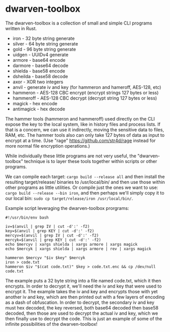 # dwarven-toolbox

The dwarven-toolbox is a collection of small and simple CLI programs written in Rust.

- iron - 32 byte string generate
- silver - 64 byte string generate
- gold - 96 byte string generate
- uidgen - UUIDv4 generate
- armore - base64 encode
- darmore - base64 decode
- shielda - base58 encode
- dsheilda - base58 decode
- axor - XOR two integers
- anvil - generate iv and key (for hammeron and hameroff, AES-128, etc)
- hammeron - AES-128 CBC encrypt (encrypt strings 127 bytes or less)
- hammeroff - AES-128 CBC decrypt (decrypt string 127 bytes or less)
- magick - hex encode
- antimagick - hex decode

The hammer tools (hammeron and hammeroff) used directly on the CLI expose the key to the local system, like in history files and process lists.
If that is a concern, we can use it indirectly, moving the sensitive data to files, RAM, etc.
The hammer tools also can only take 127 bytes of data as input to encrypt at a time.
(Use "rage" https://github.com/str4d/rage instead for more normal file encryption operations.)

While individually these little programs are not very useful, the "dwarven-toolbox" technique is to layer these tools together within scripts or other programs.

We can compile each target: `cargo build --release all` and then install the resulting target/release/ binaries to /usr/local/bin/ 
and then use those within other programs as little utilities. Or compile just the ones we want to use: `cargo build --release --bin iron`, and then perhaps we'll simply copy it to our local bin: `sudo cp target/release/iron /usr/local/bin/`.

Example script leveraging the dwarven-toolbox prorgrams:

```
#!/usr/bin/env bash

iv=$(anvil | grep IV | cut -d':' -f2)
key=$(anvil | grep KEY | cut -d':' -f2)
mercyv=$(anvil | grep IV | cut -d':' -f2)
mercyk=$(anvil | grep KEY | cut -d':' -f2)
echo $mercyv | xargs shielda | xargs armore | xargs magick
echo $mercyk | xargs shielda | xargs armore | rev | xargs magick

hammeron $mercyv "$iv $key" $mercyk
iron > code.txt
hammeron $iv "$(cat code.txt)" $key > code.txt.enc && cp /dev/null code.txt
```

The example puts a 32 byte string into a file named code.txt, which it then encrypts. In order to decrypt it, we'll need the iv and key that were used to encrypt it. The example takes the iv and key and encrypts those with yet another iv and key, which are then printed out with a few layers of encoding as a dash of obfuscation.
In order to decrypt, the secondary iv and key must hex decoded, the key reversed, both base64 decoded then base58 decoded, then those are used to decrypt the actual iv and key, which we then finally use to decrypt the code. This is just an example of some of the infinite possibilities of the dwarven-toolbox!


